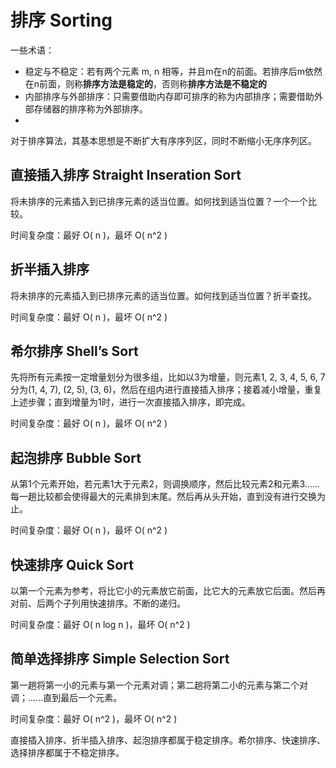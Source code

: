 # 排序 Sorting

一些术语：

* 稳定与不稳定：若有两个元素 m, n 相等，并且m在n的前面。若排序后m依然在n前面，则称**排序方法是稳定的**，否则称**排序方法是不稳定的**
* 内部排序与外部排序：只需要借助内存即可排序的称为内部排序；需要借助外部存储器的排序称为外部排序。
* 

对于排序算法，其基本思想是不断扩大有序序列区，同时不断缩小无序序列区。



## 直接插入排序 Straight Inseration Sort

将未排序的元素插入到已排序元素的适当位置。如何找到适当位置？一个一个比较。

时间复杂度：最好 O( n )，最坏 O( n^2 )



## 折半插入排序

将未排序的元素插入到已排序元素的适当位置。如何找到适当位置？折半查找。

时间复杂度：最好 O( n )，最坏 O( n^2 )



## 希尔排序 Shell’s Sort

先将所有元素按一定增量划分为很多组，比如以3为增量，则元素1, 2, 3, 4, 5, 6, 7分为(1, 4, 7), (2, 5), (3, 6)，然后在组内进行直接插入排序；接着减小增量，重复上述步骤；直到增量为1时，进行一次直接插入排序，即完成。

时间复杂度：最好 O( n )，最坏 O( n^2 )



## 起泡排序 Bubble Sort

从第1个元素开始，若元素1大于元素2，则调换顺序，然后比较元素2和元素3......每一趟比较都会使得最大的元素排到末尾。然后再从头开始，直到没有进行交换为止。

时间复杂度：最好 O( n )，最坏 O( n^2 )



## 快速排序 Quick Sort

以第一个元素为参考，将比它小的元素放它前面，比它大的元素放它后面。然后再对前、后两个子列用快速排序。不断的递归。

时间复杂度：最好 O( n log n )，最坏 O( n^2 )



## 简单选择排序 Simple Selection Sort

第一趟将第一小的元素与第一个元素对调；第二趟将第二小的元素与第二个对调；......直到最后一个元素。

时间复杂度：最好 O( n^2 )，最坏 O( n^2 )





直接插入排序、折半插入排序、起泡排序都属于稳定排序。希尔排序、快速排序、选择排序都属于不稳定排序。